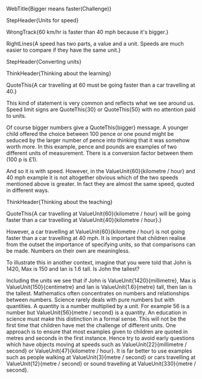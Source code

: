 WebTitle{Bigger means faster(Challenge)}

StepHeader{Units for speed}

WrongTrack{60 km/hr is faster than 40 mph because it&apos;s bigger.}

RightLines{A speed has two parts, a value and a unit. Speeds are much easier to compare if they have the same unit.}

StepHeader{Converting units}

ThinkHeader{Thinking about the learning}

QuoteThis{A car travelling at 60 must be going faster than a car travelling at 40.}

This kind of statement is very common and reflects what we see around us. Speed limit signs are QuoteThis{30} or QuoteThis{50} with no attention paid to units.

Of course bigger numbers give a QuoteThis{bigger} message. A younger child offered the choice between 100 pence or one pound might be seduced by the larger number of pence into thinking that it was somehow worth more. In this example, pence and pounds are examples of two different units of measurement. There is a conversion factor between them (100 p is £1).

And so it is with speed. However, in the ValueUnit{60}{kilometre / hour} and 40 mph example it is not altogether obvious which of the two speeds mentioned above is greater. In fact they are almost the same speed, quoted in different ways.

ThinkHeader{Thinking about the teaching}

QuoteThis{A car travelling at ValueUnit{60}{kilometre / hour} will be going faster than a car travelling at ValueUnit{40}{kilometre / hour}.}

However, a car travelling at ValueUnit{60}{kilometre / hour} is not going faster than a car travelling at 40 mph. It is important that children realise from the outset the importance of specifying units, so that comparisons can be made. Numbers on their own are meaningless.

To illustrate this in another context, imagine that you were told that John is 1420, Max is 150 and Ian is 1.6 tall. Is John the tallest?

Including the units we see that if John is ValueUnit{1420}{millimetre}, Max is ValueUnit{150}{centimetre} and Ian is ValueUnit{1.6}{metre} tall, then Ian is the tallest. Mathematics often concentrates on numbers and relationships between numbers. Science rarely deals with pure numbers but with quantities. A quantity is a number multiplied by a unit. For example 56 is a number but ValueUnit{56}{metre / second} is a quantity. An education in science must make this distinction in a formal sense. This will not be the first time that children have met the challenge of different units. One approach is to ensure that most examples given to children are quoted in metres and seconds in the first instance. Hence try to avoid early questions which have objects moving at speeds such as ValueUnit{22}{millimetre / second} or ValueUnit{47}{kilometre / hour}. It is far better to use examples such as people walking at ValueUnit{3}{metre / second} or cars travelling at ValueUnit{12}{metre / second} or sound travelling at ValueUnit{330}{metre / second}.

